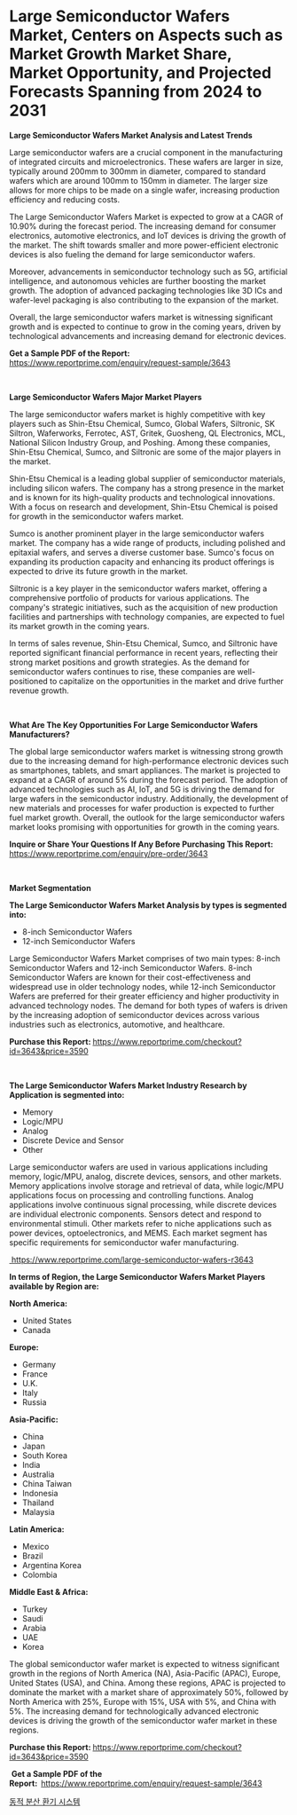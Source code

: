 <p><h1>Large Semiconductor Wafers Market, Centers on Aspects such as Market Growth Market Share, Market Opportunity, and Projected Forecasts Spanning from 2024 to 2031</h1></p><p><strong>Large Semiconductor Wafers Market Analysis and Latest Trends</strong></p>
<p><p>Large semiconductor wafers are a crucial component in the manufacturing of integrated circuits and microelectronics. These wafers are larger in size, typically around 200mm to 300mm in diameter, compared to standard wafers which are around 100mm to 150mm in diameter. The larger size allows for more chips to be made on a single wafer, increasing production efficiency and reducing costs.</p><p>The Large Semiconductor Wafers Market is expected to grow at a CAGR of 10.90% during the forecast period. The increasing demand for consumer electronics, automotive electronics, and IoT devices is driving the growth of the market. The shift towards smaller and more power-efficient electronic devices is also fueling the demand for large semiconductor wafers.</p><p>Moreover, advancements in semiconductor technology such as 5G, artificial intelligence, and autonomous vehicles are further boosting the market growth. The adoption of advanced packaging technologies like 3D ICs and wafer-level packaging is also contributing to the expansion of the market.</p><p>Overall, the large semiconductor wafers market is witnessing significant growth and is expected to continue to grow in the coming years, driven by technological advancements and increasing demand for electronic devices.</p></p>
<p><strong>Get a Sample PDF of the Report:&nbsp;</strong> <a href="https://www.reportprime.com/enquiry/request-sample/3643">https://www.reportprime.com/enquiry/request-sample/3643</a></p>
<p>&nbsp;</p>
<p><strong>Large Semiconductor Wafers Major Market Players</strong></p>
<p><p>The large semiconductor wafers market is highly competitive with key players such as Shin-Etsu Chemical, Sumco, Global Wafers, Siltronic, SK Siltron, Waferworks, Ferrotec, AST, Gritek, Guosheng, QL Electronics, MCL, National Silicon Industry Group, and Poshing. Among these companies, Shin-Etsu Chemical, Sumco, and Siltronic are some of the major players in the market.</p><p>Shin-Etsu Chemical is a leading global supplier of semiconductor materials, including silicon wafers. The company has a strong presence in the market and is known for its high-quality products and technological innovations. With a focus on research and development, Shin-Etsu Chemical is poised for growth in the semiconductor wafers market.</p><p>Sumco is another prominent player in the large semiconductor wafers market. The company has a wide range of products, including polished and epitaxial wafers, and serves a diverse customer base. Sumco's focus on expanding its production capacity and enhancing its product offerings is expected to drive its future growth in the market.</p><p>Siltronic is a key player in the semiconductor wafers market, offering a comprehensive portfolio of products for various applications. The company's strategic initiatives, such as the acquisition of new production facilities and partnerships with technology companies, are expected to fuel its market growth in the coming years.</p><p>In terms of sales revenue, Shin-Etsu Chemical, Sumco, and Siltronic have reported significant financial performance in recent years, reflecting their strong market positions and growth strategies. As the demand for semiconductor wafers continues to rise, these companies are well-positioned to capitalize on the opportunities in the market and drive further revenue growth.</p></p>
<p>&nbsp;</p>
<p><strong>What Are The Key Opportunities For Large Semiconductor Wafers Manufacturers?</strong></p>
<p><p>The global large semiconductor wafers market is witnessing strong growth due to the increasing demand for high-performance electronic devices such as smartphones, tablets, and smart appliances. The market is projected to expand at a CAGR of around 5% during the forecast period. The adoption of advanced technologies such as AI, IoT, and 5G is driving the demand for large wafers in the semiconductor industry. Additionally, the development of new materials and processes for wafer production is expected to further fuel market growth. Overall, the outlook for the large semiconductor wafers market looks promising with opportunities for growth in the coming years.</p></p>
<p><strong>Inquire or Share Your Questions If Any Before Purchasing This Report:</strong> <a href="https://www.reportprime.com/enquiry/pre-order/3643">https://www.reportprime.com/enquiry/pre-order/3643</a></p>
<p>&nbsp;</p>
<p><strong>Market Segmentation</strong></p>
<p><strong>The Large Semiconductor Wafers Market Analysis by types is segmented into:</strong></p>
<p><ul><li>8-inch Semiconductor Wafers</li><li>12-inch Semiconductor Wafers</li></ul></p>
<p><p>Large Semiconductor Wafers Market comprises of two main types: 8-inch Semiconductor Wafers and 12-inch Semiconductor Wafers. 8-inch Semiconductor Wafers are known for their cost-effectiveness and widespread use in older technology nodes, while 12-inch Semiconductor Wafers are preferred for their greater efficiency and higher productivity in advanced technology nodes. The demand for both types of wafers is driven by the increasing adoption of semiconductor devices across various industries such as electronics, automotive, and healthcare.</p></p>
<p><strong>Purchase this Report:&nbsp;</strong><a href="https://www.reportprime.com/checkout?id=3643&price=3590">https://www.reportprime.com/checkout?id=3643&price=3590</a></p>
<p>&nbsp;</p>
<p><strong>The Large Semiconductor Wafers Market Industry Research by Application is segmented into:</strong></p>
<p><ul><li>Memory</li><li>Logic/MPU</li><li>Analog</li><li>Discrete Device and Sensor</li><li>Other</li></ul></p>
<p><p>Large semiconductor wafers are used in various applications including memory, logic/MPU, analog, discrete devices, sensors, and other markets. Memory applications involve storage and retrieval of data, while logic/MPU applications focus on processing and controlling functions. Analog applications involve continuous signal processing, while discrete devices are individual electronic components. Sensors detect and respond to environmental stimuli. Other markets refer to niche applications such as power devices, optoelectronics, and MEMS. Each market segment has specific requirements for semiconductor wafer manufacturing.</p></p>
<p><a href="https://www.reportprime.com/large-semiconductor-wafers-r3643">&nbsp;https://www.reportprime.com/large-semiconductor-wafers-r3643</a></p>
<p><strong>In terms of Region, the Large Semiconductor Wafers Market Players available by Region are:</strong></p>
<p>
    <p> <strong> North America: </strong>
        <ul>
            <li>United States</li>
            <li>Canada</li>
        </ul>
        </p> 
    <p> <strong> Europe: </strong>
        <ul>
            <li>Germany</li>
            <li>France</li>
            <li>U.K.</li>
            <li>Italy</li>
            <li>Russia</li>
        </ul>
        </p> 
    <p> <strong> Asia-Pacific: </strong>
        <ul>
            <li>China</li>
            <li>Japan</li>
            <li>South Korea</li>
            <li>India</li>
            <li>Australia</li>
            <li>China Taiwan</li>
            <li>Indonesia</li>
            <li>Thailand</li>
            <li>Malaysia</li>
        </ul>
        </p> 
    <p> <strong> Latin America: </strong>
        <ul>
            <li>Mexico</li>
            <li>Brazil</li>
            <li>Argentina Korea</li>
            <li>Colombia</li>
        </ul>
        </p> 
    <p> <strong> Middle East & Africa: </strong>
        <ul>
            <li>Turkey</li>
            <li>Saudi</li>
            <li>Arabia</li>
            <li>UAE</li>
            <li>Korea</li>
        </ul>
    </p>
    </p>
<p><p>The global semiconductor wafer market is expected to witness significant growth in the regions of North America (NA), Asia-Pacific (APAC), Europe, United States (USA), and China. Among these regions, APAC is projected to dominate the market with a market share of approximately 50%, followed by North America with 25%, Europe with 15%, USA with 5%, and China with 5%. The increasing demand for technologically advanced electronic devices is driving the growth of the semiconductor wafer market in these regions.</p></p>
<p><strong>Purchase this Report: </strong><a href="https://www.reportprime.com/checkout?id=3643&price=3590">https://www.reportprime.com/checkout?id=3643&price=3590</a></p>
<p>&nbsp;<strong>Get a Sample PDF of the Report:&nbsp;&nbsp;</strong><a href="https://www.reportprime.com/enquiry/request-sample/3643">https://www.reportprime.com/enquiry/request-sample/3643</a></p>
<p><strong></strong></p>
<p><p><a href="https://github.com/mpodehpw07370073/Market-Research-Report-List-4/blob/main/8389329103486.md">동적 분산 환기 시스템</a></p></p>